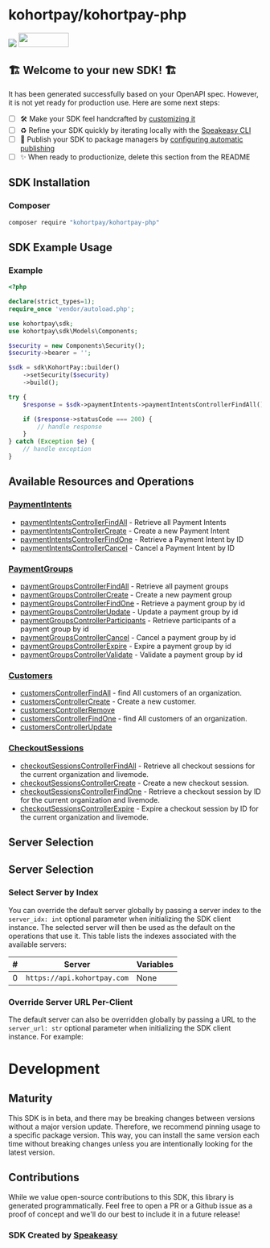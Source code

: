 # kohortpay/kohortpay-php

<div align="left">
    <a href="https://speakeasyapi.dev/"><img src="https://custom-icon-badges.demolab.com/badge/-Built%20By%20Speakeasy-212015?style=for-the-badge&logoColor=FBE331&logo=speakeasy&labelColor=545454" /></a>
    <a href="https://opensource.org/licenses/MIT">
        <img src="https://img.shields.io/badge/License-MIT-blue.svg" style="width: 100px; height: 28px;" />
    </a>
</div>


## 🏗 **Welcome to your new SDK!** 🏗

It has been generated successfully based on your OpenAPI spec. However, it is not yet ready for production use. Here are some next steps:
- [ ] 🛠 Make your SDK feel handcrafted by [customizing it](https://www.speakeasyapi.dev/docs/customize-sdks)
- [ ] ♻️ Refine your SDK quickly by iterating locally with the [Speakeasy CLI](https://github.com/speakeasy-api/speakeasy)
- [ ] 🎁 Publish your SDK to package managers by [configuring automatic publishing](https://www.speakeasyapi.dev/docs/productionize-sdks/publish-sdks)
- [ ] ✨ When ready to productionize, delete this section from the README

<!-- Start SDK Installation [installation] -->
## SDK Installation

### Composer

```bash
composer require "kohortpay/kohortpay-php"
```
<!-- End SDK Installation [installation] -->

<!-- Start SDK Example Usage [usage] -->
## SDK Example Usage

### Example

```php
<?php

declare(strict_types=1);
require_once 'vendor/autoload.php';

use kohortpay\sdk;
use kohortpay\sdk\Models\Components;

$security = new Components\Security();
$security->bearer = '';

$sdk = sdk\KohortPay::builder()
    ->setSecurity($security)
    ->build();

try {
    $response = $sdk->paymentIntents->paymentIntentsControllerFindAll();

    if ($response->statusCode === 200) {
        // handle response
    }
} catch (Exception $e) {
    // handle exception
}

```
<!-- End SDK Example Usage [usage] -->

<!-- Start Available Resources and Operations [operations] -->
## Available Resources and Operations

### [PaymentIntents](docs/sdks/paymentintents/README.md)

* [paymentIntentsControllerFindAll](docs/sdks/paymentintents/README.md#paymentintentscontrollerfindall) - Retrieve all Payment Intents
* [paymentIntentsControllerCreate](docs/sdks/paymentintents/README.md#paymentintentscontrollercreate) - Create a new Payment Intent
* [paymentIntentsControllerFindOne](docs/sdks/paymentintents/README.md#paymentintentscontrollerfindone) - Retrieve a Payment Intent by ID
* [paymentIntentsControllerCancel](docs/sdks/paymentintents/README.md#paymentintentscontrollercancel) - Cancel a Payment Intent by ID

### [PaymentGroups](docs/sdks/paymentgroups/README.md)

* [paymentGroupsControllerFindAll](docs/sdks/paymentgroups/README.md#paymentgroupscontrollerfindall) - Retrieve all payment groups
* [paymentGroupsControllerCreate](docs/sdks/paymentgroups/README.md#paymentgroupscontrollercreate) - Create a new payment group
* [paymentGroupsControllerFindOne](docs/sdks/paymentgroups/README.md#paymentgroupscontrollerfindone) - Retrieve a payment group by id
* [paymentGroupsControllerUpdate](docs/sdks/paymentgroups/README.md#paymentgroupscontrollerupdate) - Update a payment group by id
* [paymentGroupsControllerParticipants](docs/sdks/paymentgroups/README.md#paymentgroupscontrollerparticipants) - Retrieve participants of a payment group by id
* [paymentGroupsControllerCancel](docs/sdks/paymentgroups/README.md#paymentgroupscontrollercancel) - Cancel a payment group by id
* [paymentGroupsControllerExpire](docs/sdks/paymentgroups/README.md#paymentgroupscontrollerexpire) - Expire a payment group by id
* [paymentGroupsControllerValidate](docs/sdks/paymentgroups/README.md#paymentgroupscontrollervalidate) - Validate a payment group by id

### [Customers](docs/sdks/customers/README.md)

* [customersControllerFindAll](docs/sdks/customers/README.md#customerscontrollerfindall) - find All customers of an organization.
* [customersControllerCreate](docs/sdks/customers/README.md#customerscontrollercreate) - Create a new customer.
* [customersControllerRemove](docs/sdks/customers/README.md#customerscontrollerremove)
* [customersControllerFindOne](docs/sdks/customers/README.md#customerscontrollerfindone) - find All customers of an organization.
* [customersControllerUpdate](docs/sdks/customers/README.md#customerscontrollerupdate)

### [CheckoutSessions](docs/sdks/checkoutsessions/README.md)

* [checkoutSessionsControllerFindAll](docs/sdks/checkoutsessions/README.md#checkoutsessionscontrollerfindall) - Retrieve all checkout sessions for the current organization and livemode.
* [checkoutSessionsControllerCreate](docs/sdks/checkoutsessions/README.md#checkoutsessionscontrollercreate) - Create a new checkout session.
* [checkoutSessionsControllerFindOne](docs/sdks/checkoutsessions/README.md#checkoutsessionscontrollerfindone) - Retrieve a checkout session by ID for the current organization and livemode.
* [checkoutSessionsControllerExpire](docs/sdks/checkoutsessions/README.md#checkoutsessionscontrollerexpire) - Expire a checkout session by ID for the current organization and livemode.
<!-- End Available Resources and Operations [operations] -->

<!-- Start Server Selection [server] -->
## Server Selection

## Server Selection

### Select Server by Index

You can override the default server globally by passing a server index to the `server_idx: int` optional parameter when initializing the SDK client instance. The selected server will then be used as the default on the operations that use it. This table lists the indexes associated with the available servers:

| # | Server | Variables |
| - | ------ | --------- |
| 0 | `https://api.kohortpay.com` | None |




### Override Server URL Per-Client

The default server can also be overridden globally by passing a URL to the `server_url: str` optional parameter when initializing the SDK client instance. For example:
<!-- End Server Selection [server] -->

<!-- Placeholder for Future Speakeasy SDK Sections -->

# Development

## Maturity

This SDK is in beta, and there may be breaking changes between versions without a major version update. Therefore, we recommend pinning usage
to a specific package version. This way, you can install the same version each time without breaking changes unless you are intentionally
looking for the latest version.

## Contributions

While we value open-source contributions to this SDK, this library is generated programmatically.
Feel free to open a PR or a Github issue as a proof of concept and we'll do our best to include it in a future release!

### SDK Created by [Speakeasy](https://docs.speakeasyapi.dev/docs/using-speakeasy/client-sdks)
